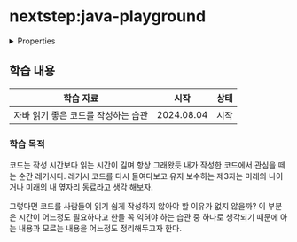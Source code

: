 # nextstep:java-playground

<details>

<summary>Properties</summary>

:pencil:2024.08.04

</details>

## 학습 내용

|학습 자료|시작|상태|
|:------:|:---:|:---:|
|자바 읽기 좋은 코드를 작성하는 습관|2024.08.04|시작|

### 학습 목적

코드는 작성 시간보다 읽는 시간이 길며 항상 그래왔듯 내가 작성한 코드에서 관심을 떼는 순간 레거시다. 레거시 코드를 다시 들여다보고 유지 보수하는 제3자는 미래의 나이거나 미래의 내 옆자리 동료라고 생각 해보자. 

그렇다면 코드를 사람들이 읽기 쉽게 작성하지 않아야 할 이유가 없지 않을까? 이 부분은 시간이 어느정도 필요하다고 한들 꼭 익혀야 하는 습관 중 하나로 생각되기 때문에 아는 내용과 모르는 내용을 어느정도 정리해두고자 한다.
